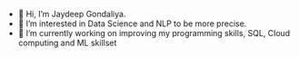 - 👋 Hi, I’m Jaydeep Gondaliya.
- 👀 I’m interested in Data Science and NLP to be more precise.
- 🌱 I’m currently working on improving my programming skills, SQL, Cloud computing and ML skillset

<!---
jay07121993/jay07121993 is a ✨ special ✨ repository because its `README.md` (this file) appears on your GitHub profile.
You can click the Preview link to take a look at your changes.
--->
